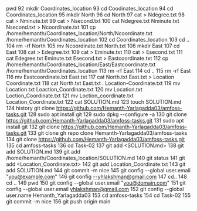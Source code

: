 pwd
   92  mkdir Coordinates_location
   93  cd Coodinates_location
   94  cd Coordinates_location
   95  mkdir North
   96  cd North
   97  cat > Ndegree.txt
   98  cat > Nminute.txt
   99  cat > Nsecond.txt
  100  cat Ndegree.txt Nminute.txt Nsecond.txt > Ncoordinate.txt
  101  cp /home/hemanth/Coordinates_location/North/Ncoordinate.txt /home/hemanth/Coordinates_location
  102  cd Coordinates_location
  103  cd ..
  104  rm -rf North
  105  mv Ncoordinate.txt North.txt
  106  mkdir East
  107  cd East
  108  cat > Edegree.txt
  109  cat > Eminute.txt
  110  cat > Esecond.txt
  111  cat Edegree.txt Eminute.txt Esecond.txt > Eastcoordinate.txt
  112  cp /home/hemanth/Coordinates_location/East/Eastcoordinate.txt /home/hemanth/Coordinates_location
  113  rm -rf East
  114  cd ..
  115  rm -rf East
  116  mv Eastcoordinate.txt East.txt
  117  cat North.txt East.txt > Location Coordinate.txt
  118  cat North.txt East.txt . Location-Coordinate.txt
  119  mv Location.txt Loaction_Coordinate.txt
  120  mv Location.txt Loction_Coordinate.txt
  121  mv Loction_coordinate.txt Location_Coordinate.txt
  122  cat SOLUTION.md
  123  touch SOLUTION.md
  124  history
  git clone https://github.com/Hemanth-Yarlagadda03/amfoss-tasks.git
  128  sudo apt install git
  129  sudo dpkg --configure -a
  130  git clone https://github.com/Hemanth-Yarlagadda03/amfoss-tasks.git
  131  sudo apt install git
  132  git clone https://github.com/Hemanth-Yarlagadda03/amfoss-tasks.git
  133  git clone gh repo clone Hemanth-Yarlagadda03/amfoss-tasks
  134  git clone https://github.com/Hemanth-Yarlagadda03/amfoss-tasks.git
  135  cd amfoss-tasks
  136  cd Task-02
  137  git add <SOLUTION.md>
  138  git add SOLUTION.md
  139  git add /home/hemanth/Coordinates_location/SOLUTION.md
  140  git status
  141  git add <Location_Coordinate.txt>
  142  git add Location_Coordinate.txt
  143  git add SOLUTION.md
  144  git commit -m nice
  145  git config --global user.email "you@example.com"
  146  git config --yhlakshman@gmail.com
  147  cd..
  148  cd ..
  149  pwd
  150  git config --global user.email "you@domain.com"
  151  git config --global user.email yhlakshman@gmail.com
  152  git config --global user.name Hemanth_Yarlagadda03
  153  cd amfoss-tasks
  154  cd Task-02
  155  git commit -m nice 
  156  git push origin main


